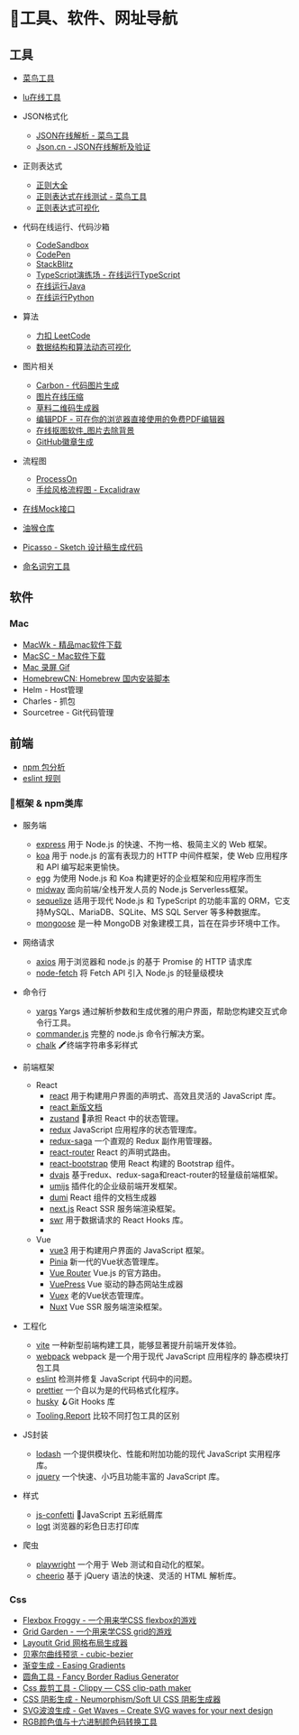 # 🧭工具、软件、网址导航

## 工具

- [菜鸟工具](https://c.runoob.com/)
- [lu在线工具](https://tool.lu/)

- JSON格式化
  - [JSON在线解析 - 菜鸟工具](https://c.runoob.com/front-end/53/)
  - [Json.cn - JSON在线解析及验证](https://www.json.cn/)

- 正则表达式
  - [正则大全](https://any86.github.io/any-rule/)
  - [正则表达式在线测试 - 菜鸟工具](https://c.runoob.com/front-end/854/)
  - [正则表达式可视化](https://devtoolcafe.com/tools/regex#!flags=img&re=%5Cw%2B%5C.%5Cw%2B)

- 代码在线运行、代码沙箱
  - [CodeSandbox](https://codesandbox.io/)
  - [CodePen](https://codepen.io/)
  - [StackBlitz](https://stackblitz.com/)
  - [TypeScript演练场 - 在线运行TypeScript](https://www.typescriptlang.org/zh/play)
  - [在线运行Java](https://www.bejson.com/runcode/java/)
  - [在线运行Python](https://www.bejson.com/runcode/python3/)

- 算法
  - [力扣 LeetCode](https://leetcode.cn/)
  - [数据结构和算法动态可视化](https://visualgo.net/zh)

- 图片相关
  - [Carbon - 代码图片生成](https://carbon.now.sh/)
  - [图片在线压缩](https://tinypng.com/)
  - [草料二维码生成器](https://cli.im/)
  - [编辑PDF - 可在你的浏览器直接使用的免费PDF编辑器](https://smallpdf.com/cn/edit-pdf)
  - [在线抠图软件_图片去除背景](https://www.remove.bg/zh/upload)
  - [GitHub徽章生成](https://shields.io/)

- 流程图
  - [ProcessOn](https://www.processon.com/diagrams)
  - [手绘风格流程图 - Excalidraw](https://excalidraw.com/)

- [在线Mock接口](https://www.fastmock.site/#/projects)
- [油猴仓库](https://greasyfork.org/zh-CN)
- [Picasso - Sketch 设计稿生成代码](https://picassoui.58.com/%E6%8C%87%E5%8D%97/#%E5%89%8D%E6%8F%90)
- [命名词穷工具](https://unbug.github.io/codelf/#finance)

## 软件

### Mac

- [MacWk - 精品mac软件下载](https://macwk.com/)
- [MacSC - Mac软件下载](https://mac.macsc.com/)
- [Mac 录屏 Gif](https://getkap.co/)
- [HomebrewCN: Homebrew 国内安装脚本](https://gitee.com/cunkai/HomebrewCN)
- Helm - Host管理
- Charles - 抓包
- Sourcetree - Git代码管理

## 前端

- [npm 包分析](https://bundlephobia.com/)
- [eslint 规则](https://alloyteam.github.io/eslint-config-alloy/?language=zh-CN)

### 🔗框架 & npm类库

- 服务端
  - [express](https://github.com/expressjs/express) 用于 Node.js 的快速、不拘一格、极简主义的 Web 框架。
  - [koa](https://github.com/koajs/koa) 用于 node.js 的富有表现力的 HTTP 中间件框架，使 Web 应用程序和 API 编写起来更愉快。
  - [egg](https://github.com/eggjs/egg) 为使用 Node.js 和 Koa 构建更好的企业框架和应用程序而生
  - [midway](https://github.com/midwayjs/midway) 面向前端/全栈开发人员的 Node.js Serverless框架。
  - [sequelize](https://github.com/sequelize/sequelize) 适用于现代 Node.js 和 TypeScript 的功能丰富的 ORM，它支持MySQL、MariaDB、SQLite、MS SQL Server 等多种数据库。
  - [mongoose](https://github.com/Automattic/mongoose) 是一种 MongoDB 对象建模工具，旨在在异步环境中工作。
 
- 网络请求
  - [axios](https://github.com/axios/axios) 用于浏览器和 node.js 的基于 Promise 的 HTTP 请求库
  - [node-fetch](https://github.com/node-fetch/node-fetch) 将 Fetch API 引入 Node.js 的轻量级模块

- 命令行
  - [yargs](https://github.com/yargs/yargs) Yargs 通过解析参数和生成优雅的用户界面，帮助您构建交互式命令行工具。
  - [commander.js](https://github.com/tj/commander.js/blob/master/Readme_zh-CN.md) 完整的 node.js 命令行解决方案。
  - [chalk](https://github.com/chalk/chalk) 🖍终端字符串多彩样式

- 前端框架
  - React
    - [react](https://github.com/facebook/react) 用于构建用户界面的声明式、高效且灵活的 JavaScript 库。
    - [react 新版文档](https://beta.reactjs.org/)
    - [zustand](https://github.com/pmndrs/zustand) 🐻承担 React 中的状态管理。
    - [redux](https://github.com/reduxjs/redux) JavaScript 应用程序的状态管理库。
    - [redux-saga](https://github.com/redux-saga/redux-saga) 一个直观的 Redux 副作用管理器。
    - [react-router](https://github.com/remix-run/react-router) React 的声明式路由。
    - [react-bootstrap](https://github.com/react-bootstrap/react-bootstrap) 使用 React 构建的 Bootstrap 组件。
    - [dvajs](https://github.com/dvajs/dva) 基于redux、redux-saga和react-router的轻量级前端框架。
    - [umijs](https://github.com/umijs/umi) 插件化的企业级前端开发框架。
    - [dumi](https://github.com/umijs/dumi) React 组件的文档生成器
    - [next.js](https://github.com/vercel/next.js) React SSR 服务端渲染框架。
    - [swr](https://github.com/vercel/swr) 用于数据请求的 React Hooks 库。
    -
  - Vue
    - [vue3](https://cn.vuejs.org/guide/introduction.html) 用于构建用户界面的 JavaScript 框架。
    - [Pinia](https://pinia.vuejs.org/zh/) 新一代的Vue状态管理库。
    - [Vue Router](https://router.vuejs.org/zh/) Vue.js 的官方路由。
    - [VuePress](https://v2.vuepress.vuejs.org/zh/) Vue 驱动的静态网站生成器
    - [Vuex](https://vuex.vuejs.org/zh/) 老的Vue状态管理库。
    - [Nuxt](https://nuxtjs.org/) Vue SSR 服务端渲染框架。

- 工程化
  - [vite](https://cn.vitejs.dev/guide/) 一种新型前端构建工具，能够显著提升前端开发体验。
  - [webpack](https://www.webpackjs.com/concepts/) webpack 是一个用于现代 JavaScript 应用程序的 静态模块打包工具
  - [eslint](https://github.com/eslint/eslint) 检测并修复 JavaScript 代码中的问题。
  - [prettier](https://github.com/prettier/prettier) 一个自以为是的代码格式化程序。
  - [husky](https://github.com/typicode/husky) 🪝Git Hooks 库
  - [Tooling.Report](https://bundlers.tooling.report/) 比较不同打包工具的区别

- JS封装
  - [lodash](https://github.com/lodash/lodash) 一个提供模块化、性能和附加功能的现代 JavaScript 实用程序库。
  - [jquery](https://github.com/jquery/jquery) 一个快速、小巧且功能丰富的 JavaScript 库。

- 样式
  - [js-confetti](https://github.com/loonywizard/js-confetti) 🎉JavaScript 五彩纸屑库
  - [logt](https://github.com/sidhantpanda/logt) 浏览器的彩色日志打印库

- 爬虫
  - [playwright](https://github.com/microsoft/playwright) 一个用于 Web 测试和自动化的框架。
  - [cheerio](https://github.com/cheeriojs/cheerio) 基于 jQuery 语法的快速、灵活的 HTML 解析库。

### Css

- [Flexbox Froggy - 一个用来学CSS flexbox的游戏](https://flexboxfroggy.com/#zh-cn)
- [Grid Garden - 一个用来学CSS grid的游戏](https://cssgridgarden.com/#zh-cn)
- [Layoutit Grid 网格布局生成器](https://grid.layoutit.com/)
- [贝塞尔曲线预览 - cubic-bezier](https://cubic-bezier.com/#.48,.51,1,-0.13)
- [渐变生成 - Easing Gradients](https://larsenwork.com/easing-gradients/#editor)
- [圆角工具 - Fancy Border Radius Generator](https://9elements.github.io/fancy-border-radius/#79.22.9.84--.)
- [Css 裁剪工具 - Clippy — CSS clip-path maker](https://bennettfeely.com/clippy/)
- [CSS 阴影生成 - Neumorphism/Soft UI CSS 阴影生成器](https://neumorphism.io/#e0e0e0)
- [SVG波浪生成 - Get Waves – Create SVG waves for your next design](https://getwaves.io/)
- [RGB颜色值与十六进制颜色码转换工具](https://www.sioe.cn/yingyong/yanse-rgb-16/)
